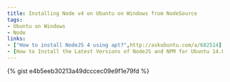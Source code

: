 ```yaml
---
title: Installing Node v4 on Ubuntu on Windows from NodeSource
tags: 
- Ubuntu on Windows
- Node
links:
- ["How to install NodeJS 4 using apt?",http://askubuntu.com/a/682514]
- [How to Install the Latest Versions of NodeJS and NPM for Ubuntu 14.04 LTS,http://askubuntu.com/a/711976]
---
```

{% gist e4b5eeb30213a49dcccec09e9f1e79fd %}
